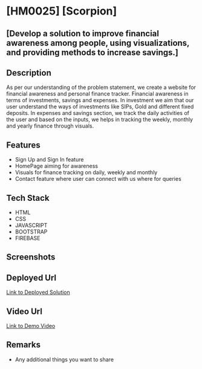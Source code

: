 # [HM0025] [Scorpion]

## [Develop a solution to improve financial awareness among people, using visualizations, and providing methods to increase savings.]

## Description
As per our understanding of the problem statement, we create a website for financial awareness and personal finance tracker. Financial awareness in terms of investments, savings and expenses. In investment we aim that our user understand the ways of investments like SIPs, Gold and different fixed deposits. In expenses and savings section, we track the daily activities of the user and based on the inputs, we helps in tracking the weekly, monthly and yearly finance through visuals.

## Features
- Sign Up and Sign In feature 
- HomePage aiming for awareness
- Visuals for finance tracking on daily, weekly and monthly
- Contact feature where user can connect with us where for queries

## Tech Stack
- HTML
- CSS 
- JAVASCRIPT
- BOOTSTRAP
- FIREBASE

## Screenshots


## Deployed Url
[Link to Deployed Solution](gfgpccoe.in)

## Video Url
[Link to Demo Video](video_url)

## Remarks
- Any additional things you want to share
